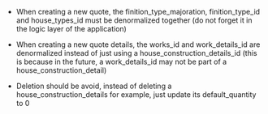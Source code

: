 - When creating a new quote, the finition_type_majoration, finition_type_id and house_types_id must be denormalized together (do not forget it in the logic layer of the application)

- When creating a new quote details, the works_id and work_details_id are denormalized instead of just using a house_construction_details_id (this is because in the future, a work_details_id may not be part of a house_construction_detail)

- Deletion should be avoid, instead of deleting a house_construction_details for example, just update its default_quantity to 0
